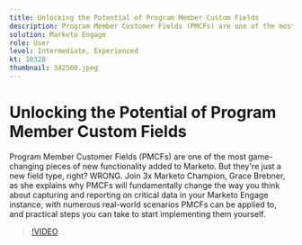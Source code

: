 ```yaml
---
title: Unlocking the Potential of Program Member Custom Fields
description: Program Member Customer Fields (PMCFs) are one of the most game-changing pieces of new functionality added to Marketo.
solution: Marketo Engage
role: User
level: Intermediate, Experienced
kt: 10328
thumbnail: 342560.jpeg
---
```

# Unlocking the Potential of Program Member Custom Fields

Program Member Customer Fields (PMCFs) are one of the most game-changing pieces of new functionality added to Marketo. But they're just a new field type, right? WRONG. Join 3x Marketo Champion, Grace Brebner, as she explains why PMCFs will fundamentally change the way you think about capturing and reporting on critical data in your Marketo Engage instance, with numerous real-world scenarios PMCFs can be applied to, and practical steps you can take to start implementing them yourself.

>[!VIDEO](https://video.tv.adobe.com/v/342560/?quality=12&learn=on)
